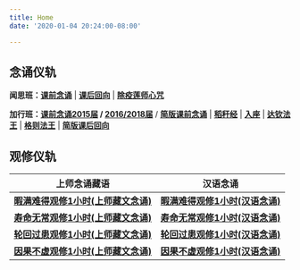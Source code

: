 ```yaml
---
title: Home
date: '2020-01-04 20:24:00-08:00'

---
```


## 念诵仪轨

**闻思班：[课前念诵](https://www.youtube.com/watch?v=epdNwsk0HSw&list=PL7aUyQTIJqAjC4U5Dw7WN-cgAtneQVRYn)** | **[课后回向](https://www.youtube.com/watch?v=WO8zg3F8vgk&list=PL7aUyQTIJqAibh3sbve6Sa8JNKzdA8oP-)** | **[除疫莲师心咒](https://www.youtube.com/watch?v=TQtRvWDTdiU&list=PLnVWId4y5-sntWArz6KAey2VnjCzklM2X)**

**加行班：[课前念诵2015届](https://www.youtube.com/watch?v=m2ty1Q3Uf2M&list=PL7aUyQTIJqAhqqsw_6GdMNlvZlPezAj0T) / [2016/2018届](https://youtu.be/18cQO7cUalQ)** / **[简版课前念诵](https://www.youtube.com/watch?v=v4kUMsPd0_k&feature=youtu.be)** | **[稻秆经](/pages/fsdgj/)** | **[入座](https://www.youtube.com/watch?v=qsYzkp9gCaA&list=PL7aUyQTIJqAjS5nIe9yN7iRuTth5Xgbhf&index=2)** | **[达钦法王](https://www.youtube.com/watch?v=PUqpXawzfdw&feature=emb_logo)** | **[格则法王](/f/gzfw.png)** |  **[简版课后回向](https://www.youtube.com/watch?time_continue=1&v=-Nx_gCBwZzA)**

## 观修仪轨

 上师念诵藏语 | 汉语念诵
----------|---------
  **[暇满难得观修1小时(上师藏文念诵)](https://www.youtube.com/watch?v=HLJPb3uUsYU&list=PL7aUyQTIJqAgmUs2j8Rph4ABP0OMsp-1f)** | **[暇满难得观修1小时(汉语念诵)](https://www.youtube.com/watch?v=HLJPb3uUsYU&list=PL7aUyQTIJqAjwj1ZqZkrIIDEycZLLce3h)**
  **[寿命无常观修1小时(上师藏文念诵)](https://www.youtube.com/watch?v=HLJPb3uUsYU&list=PL7aUyQTIJqAhd69uYAXEBaNPPlVLkISK2)** | **[寿命无常观修1小时(汉语念诵)](https://www.youtube.com/watch?v=HLJPb3uUsYU&list=PL7aUyQTIJqAj8Dt1h8E6IOEX3PFS1gpBQ)**
  **[轮回过患观修1小时(上师藏文念诵)](https://www.youtube.com/watch?v=HLJPb3uUsYU&list=PL7aUyQTIJqAjS5nIe9yN7iRuTth5Xgbhf)** | **[轮回过患观修1小时(汉语念诵)](https://www.youtube.com/watch?v=HLJPb3uUsYU&list=PL7aUyQTIJqAje8e7UhRaGEzClsKL0Cgt6)**
  **[因果不虚观修1小时(上师藏文念诵)](https://www.youtube.com/watch?v=HLJPb3uUsYU&list=PL7aUyQTIJqAiy3qluQC-qsd599odkwYC9)** | **[因果不虚观修1小时(汉语念诵)](https://www.youtube.com/watch?v=HLJPb3uUsYU&list=PL7aUyQTIJqAjqx0zKw-ArsGOHvIOsDqM_)**
